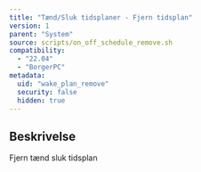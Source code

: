 ```yaml
---
title: "Tænd/Sluk tidsplaner - Fjern tidsplan"
version: 1
parent: "System"
source: scripts/on_off_schedule_remove.sh
compatibility:
  - "22.04"
  - "BorgerPC"
metadata:
  uid: "wake_plan_remove"
  security: false
  hidden: true
---
```


## Beskrivelse

Fjern tænd sluk tidsplan
